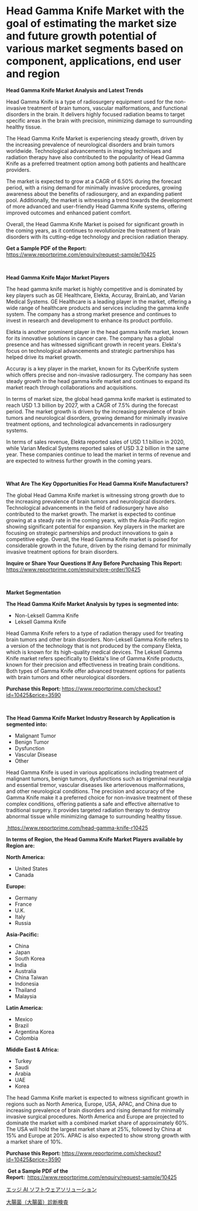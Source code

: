 <p><h1>Head Gamma Knife Market with the goal of estimating the market size and future growth potential of various market segments based on component, applications, end user and region</h1></p><p><strong>Head Gamma Knife Market Analysis and Latest Trends</strong></p>
<p><p>Head Gamma Knife is a type of radiosurgery equipment used for the non-invasive treatment of brain tumors, vascular malformations, and functional disorders in the brain. It delivers highly focused radiation beams to target specific areas in the brain with precision, minimizing damage to surrounding healthy tissue.</p><p>The Head Gamma Knife Market is experiencing steady growth, driven by the increasing prevalence of neurological disorders and brain tumors worldwide. Technological advancements in imaging techniques and radiation therapy have also contributed to the popularity of Head Gamma Knife as a preferred treatment option among both patients and healthcare providers.</p><p>The market is expected to grow at a CAGR of 6.50% during the forecast period, with a rising demand for minimally invasive procedures, growing awareness about the benefits of radiosurgery, and an expanding patient pool. Additionally, the market is witnessing a trend towards the development of more advanced and user-friendly Head Gamma Knife systems, offering improved outcomes and enhanced patient comfort.</p><p>Overall, the Head Gamma Knife Market is poised for significant growth in the coming years, as it continues to revolutionize the treatment of brain disorders with its cutting-edge technology and precision radiation therapy.</p></p>
<p><strong>Get a Sample PDF of the Report:&nbsp;</strong> <a href="https://www.reportprime.com/enquiry/request-sample/10425">https://www.reportprime.com/enquiry/request-sample/10425</a></p>
<p>&nbsp;</p>
<p><strong>Head Gamma Knife Major Market Players</strong></p>
<p><p>The head gamma knife market is highly competitive and is dominated by key players such as GE Healthcare, Elekta, Accuray, BrainLab, and Varian Medical Systems. GE Healthcare is a leading player in the market, offering a wide range of healthcare products and services including the gamma knife system. The company has a strong market presence and continues to invest in research and development to enhance its product portfolio.</p><p>Elekta is another prominent player in the head gamma knife market, known for its innovative solutions in cancer care. The company has a global presence and has witnessed significant growth in recent years. Elekta's focus on technological advancements and strategic partnerships has helped drive its market growth.</p><p>Accuray is a key player in the market, known for its CyberKnife system which offers precise and non-invasive radiosurgery. The company has seen steady growth in the head gamma knife market and continues to expand its market reach through collaborations and acquisitions.</p><p>In terms of market size, the global head gamma knife market is estimated to reach USD 1.3 billion by 2027, with a CAGR of 7.5% during the forecast period. The market growth is driven by the increasing prevalence of brain tumors and neurological disorders, growing demand for minimally invasive treatment options, and technological advancements in radiosurgery systems.</p><p>In terms of sales revenue, Elekta reported sales of USD 1.1 billion in 2020, while Varian Medical Systems reported sales of USD 3.2 billion in the same year. These companies continue to lead the market in terms of revenue and are expected to witness further growth in the coming years.</p></p>
<p>&nbsp;</p>
<p><strong>What Are The Key Opportunities For Head Gamma Knife Manufacturers?</strong></p>
<p><p>The global Head Gamma Knife market is witnessing strong growth due to the increasing prevalence of brain tumors and neurological disorders. Technological advancements in the field of radiosurgery have also contributed to the market growth. The market is expected to continue growing at a steady rate in the coming years, with the Asia-Pacific region showing significant potential for expansion. Key players in the market are focusing on strategic partnerships and product innovations to gain a competitive edge. Overall, the Head Gamma Knife market is poised for considerable growth in the future, driven by the rising demand for minimally invasive treatment options for brain disorders.</p></p>
<p><strong>Inquire or Share Your Questions If Any Before Purchasing This Report:</strong> <a href="https://www.reportprime.com/enquiry/pre-order/10425">https://www.reportprime.com/enquiry/pre-order/10425</a></p>
<p>&nbsp;</p>
<p><strong>Market Segmentation</strong></p>
<p><strong>The Head Gamma Knife Market Analysis by types is segmented into:</strong></p>
<p><ul><li>Non-Leksell Gamma Knife</li><li>Leksell Gamma Knife</li></ul></p>
<p><p>Head Gamma Knife refers to a type of radiation therapy used for treating brain tumors and other brain disorders. Non-Leksell Gamma Knife refers to a version of the technology that is not produced by the company Elekta, which is known for its high-quality medical devices. The Leksell Gamma Knife market refers specifically to Elekta's line of Gamma Knife products, known for their precision and effectiveness in treating brain conditions. Both types of Gamma Knife offer advanced treatment options for patients with brain tumors and other neurological disorders.</p></p>
<p><strong>Purchase this Report:&nbsp;</strong><a href="https://www.reportprime.com/checkout?id=10425&price=3590">https://www.reportprime.com/checkout?id=10425&price=3590</a></p>
<p>&nbsp;</p>
<p><strong>The Head Gamma Knife Market Industry Research by Application is segmented into:</strong></p>
<p><ul><li>Malignant Tumor</li><li>Benign Tumor</li><li>Dysfunction</li><li>Vascular Disease</li><li>Other</li></ul></p>
<p><p>Head Gamma Knife is used in various applications including treatment of malignant tumors, benign tumors, dysfunctions such as trigeminal neuralgia and essential tremor, vascular diseases like arteriovenous malformations, and other neurological conditions. The precision and accuracy of the Gamma Knife make it a preferred choice for non-invasive treatment of these complex conditions, offering patients a safe and effective alternative to traditional surgery. It provides targeted radiation therapy to destroy abnormal tissue while minimizing damage to surrounding healthy tissue.</p></p>
<p><a href="https://www.reportprime.com/head-gamma-knife-r10425">&nbsp;https://www.reportprime.com/head-gamma-knife-r10425</a></p>
<p><strong>In terms of Region, the Head Gamma Knife Market Players available by Region are:</strong></p>
<p>
    <p> <strong> North America: </strong>
        <ul>
            <li>United States</li>
            <li>Canada</li>
        </ul>
        </p> 
    <p> <strong> Europe: </strong>
        <ul>
            <li>Germany</li>
            <li>France</li>
            <li>U.K.</li>
            <li>Italy</li>
            <li>Russia</li>
        </ul>
        </p> 
    <p> <strong> Asia-Pacific: </strong>
        <ul>
            <li>China</li>
            <li>Japan</li>
            <li>South Korea</li>
            <li>India</li>
            <li>Australia</li>
            <li>China Taiwan</li>
            <li>Indonesia</li>
            <li>Thailand</li>
            <li>Malaysia</li>
        </ul>
        </p> 
    <p> <strong> Latin America: </strong>
        <ul>
            <li>Mexico</li>
            <li>Brazil</li>
            <li>Argentina Korea</li>
            <li>Colombia</li>
        </ul>
        </p> 
    <p> <strong> Middle East & Africa: </strong>
        <ul>
            <li>Turkey</li>
            <li>Saudi</li>
            <li>Arabia</li>
            <li>UAE</li>
            <li>Korea</li>
        </ul>
    </p>
    </p>
<p><p>The head Gamma Knife market is expected to witness significant growth in regions such as North America, Europe, USA, APAC, and China due to increasing prevalence of brain disorders and rising demand for minimally invasive surgical procedures. North America and Europe are projected to dominate the market with a combined market share of approximately 60%. The USA will hold the largest market share at 25%, followed by China at 15% and Europe at 20%. APAC is also expected to show strong growth with a market share of 10%.</p></p>
<p><strong>Purchase this Report: </strong><a href="https://www.reportprime.com/checkout?id=10425&price=3590">https://www.reportprime.com/checkout?id=10425&price=3590</a></p>
<p>&nbsp;<strong>Get a Sample PDF of the Report:&nbsp;&nbsp;</strong><a href="https://www.reportprime.com/enquiry/request-sample/10425">https://www.reportprime.com/enquiry/request-sample/10425</a></p>
<p><strong></strong></p>
<p><p><a href="https://medium.com/@vivakuvalis2005/2024%E5%B9%B4%E3%81%8B%E3%82%892031%E5%B9%B4%E3%81%BE%E3%81%A7%E3%81%AE%E3%82%A8%E3%83%83%E3%82%B8ai%E3%82%BD%E3%83%95%E3%83%88%E3%82%A6%E3%82%A7%E3%82%A2%E3%82%BD%E3%83%AA%E3%83%A5%E3%83%BC%E3%82%B7%E3%83%A7%E3%83%B3%E5%B8%82%E5%A0%B4%E3%81%AE%E6%96%B0%E8%88%88%E3%83%88%E3%83%AC%E3%83%B3%E3%83%89-%E3%82%B0%E3%83%AD%E3%83%BC%E3%83%90%E3%83%AB%E5%B1%95%E6%9C%9B%E3%81%A8%E5%B0%86%E6%9D%A5%E3%81%AE%E8%A6%8B%E9%80%9A%E3%81%97-34c8563e5478">エッジ AI ソフトウェアソリューション</a></p><p><a href="https://github.com/nxboeu02965442/Market-Research-Report-List-4/blob/main/380198586099.md">大腸菌（大腸菌）診断検査</a></p></p>